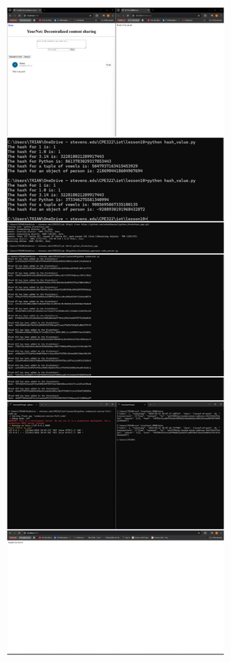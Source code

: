 
![](Yournet.png)
![](hash_value.png)
![](nodesetup.png)
![](snakecoin1.png)
![](snakecoin2.png)
![](snakecoinblock.png)
![](snakecoinserver.png)
